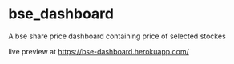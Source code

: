 # bse_dashboard
A bse share price dashboard containing price of selected stockes


live preview at https://bse-dashboard.herokuapp.com/
